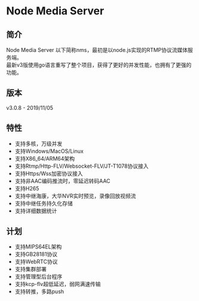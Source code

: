 # Node Media Server
## 简介
Node Media Server 以下简称nms，最初是以node.js实现的RTMP协议流媒体服务端。  
最新v3版使用go语言重写了整个项目，获得了更好的并发性能，也拥有了更强的功能。

## 版本
v3.0.8 - 2019/11/05

## 特性
* 支持多核，万级并发
* 支持Windows/MacOS/Linux 
* 支持X86_64/ARM64架构
* 支持Rtmp/Http-FLV/Websocket-FLV/JT-T1078协议接入
* 支持Https/Wss加密协议接入
* 支持非AAC编码推流时，零延迟转码AAC
* 支持H265
* 支持中继海康，大华NVR实时预览，录像回放视频流
* 支持中继任务持久化存储
* 支持详细数据统计

## 计划
* 支持MIPS64EL架构
* 支持GB28181协议
* 支持WebRTC协议
* 支持集群部署
* 支持管理型后台程序
* 支持kcp-flv超低延迟，弱网满速传输
* 支持转推，多路push
